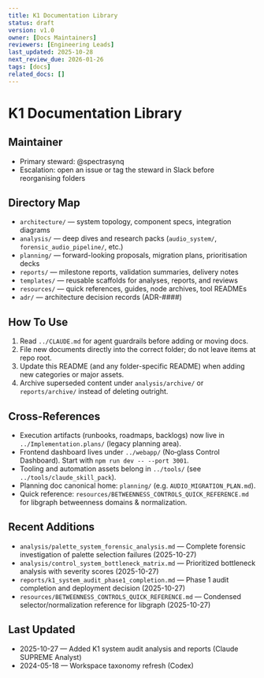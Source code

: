 ```yaml
---
title: K1 Documentation Library
status: draft
version: v1.0
owner: [Docs Maintainers]
reviewers: [Engineering Leads]
last_updated: 2025-10-28
next_review_due: 2026-01-26
tags: [docs]
related_docs: []
---
```

# K1 Documentation Library

## Maintainer
- Primary steward: @spectrasynq
- Escalation: open an issue or tag the steward in Slack before reorganising folders

## Directory Map
- `architecture/` — system topology, component specs, integration diagrams
- `analysis/` — deep dives and research packs (`audio_system/`, `forensic_audio_pipeline/`, etc.)
- `planning/` — forward-looking proposals, migration plans, prioritisation decks
- `reports/` — milestone reports, validation summaries, delivery notes
- `templates/` — reusable scaffolds for analyses, reports, and reviews
- `resources/` — quick references, guides, node archives, tool READMEs
- `adr/` — architecture decision records (ADR-####)

## How To Use
1. Read `../CLAUDE.md` for agent guardrails before adding or moving docs.
2. File new documents directly into the correct folder; do not leave items at repo root.
3. Update this README (and any folder-specific README) when adding new categories or major assets.
4. Archive superseded content under `analysis/archive/` or `reports/archive/` instead of deleting outright.

## Cross-References
- Execution artifacts (runbooks, roadmaps, backlogs) now live in `../Implementation.plans/` (legacy planning area).
- Frontend dashboard lives under `../webapp/` (No‑glass Control Dashboard). Start with `npm run dev -- --port 3001`.
- Tooling and automation assets belong in `../tools/` (see `../tools/claude_skill_pack`).
- Planning doc canonical home: `planning/` (e.g. `AUDIO_MIGRATION_PLAN.md`).
 - Quick reference: `resources/BETWEENNESS_CONTROLS_QUICK_REFERENCE.md` for libgraph betweenness domains & normalization.

## Recent Additions
- `analysis/palette_system_forensic_analysis.md` — Complete forensic investigation of palette selection failures (2025-10-27)
- `analysis/control_system_bottleneck_matrix.md` — Prioritized bottleneck analysis with severity scores (2025-10-27)  
- `reports/k1_system_audit_phase1_completion.md` — Phase 1 audit completion and deployment decision (2025-10-27)
 - `resources/BETWEENNESS_CONTROLS_QUICK_REFERENCE.md` — Condensed selector/normalization reference for libgraph (2025-10-27)

## Last Updated
- 2025-10-27 — Added K1 system audit analysis and reports (Claude SUPREME Analyst)
- 2024-05-18 — Workspace taxonomy refresh (Codex)
